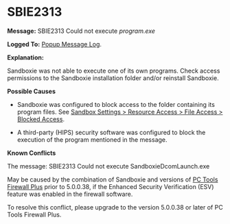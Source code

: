 # SBIE2313

**Message:** SBIE2313 Could not execute _program.exe_

**Logged To:** [Popup Message Log](PopupMessageLog).

**Explanation:**

Sandboxie was not able to execute one of its own programs. Check access permissions to the Sandboxie installation folder and/or reinstall Sandboxie.

**Possible Causes**

*   Sandboxie was configured to block access to the folder containing its program files. See [Sandbox Settings > Resource Access > File Access > Blocked Access](ResourceAccessSettings#file).

*   A third-party (HIPS) security software was configured to block the execution of the program mentioned in the message.

**Known Conflicts**

The message: SBIE2313 Could not execute SandboxieDcomLaunch.exe

May be caused by the combination of Sandboxie and versions of [PC Tools Firewall Plus](http://www.pctools.com/firewall/) prior to 5.0.0.38, if the Enhanced Security Verification (ESV) feature was enabled in the firewall software.

To resolve this conflict, please upgrade to the version 5.0.0.38 or later of PC Tools Firewall Plus.

